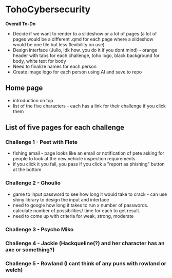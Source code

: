 # TohoCybersecurity
**Overall To-Do**
- Decide if we want to render to a slideshow or a lot of pages (a lot of pages would be a different .qmd for each page where a slideshow would be one file but less flexibility on use)
- Design interface (Julio, idk how. you do it if you dont mind) - orange header with tabs for each challenge, toho logo, black background for body, white text for body
- Need to finalize names for each person
- Create image logo for each person using AI and save to repo

## Home page
- introduction on top
- list of the five characters - each has a link for their challenge if you click them

## List of five pages for each challenge

### Challenge 1 - Peet with Flete
- fishing email - page looks like an email or notification of pete asking for people to look at the new vehicle inspection requirements
- if you click it you fail, you pass if you click a "report as phishing" button at the bottom


### Challenge 2 - Ghoulio
- game to input password to see how long it would take to crack - can use shiny library to design the input and interface
- need to google how long it takes to run x number of passwords. calculate number of possibilities/ time for each to get result.
- need to come up with criteria for weak, strong, moderate

### Challenge 3 - Psycho Miko

### Challenge 4 - Jackie (Hackqueline(?) and her character has an axe or something?)

### Challenge 5 - Rowland (I cant think of any puns with rowland or welch)
